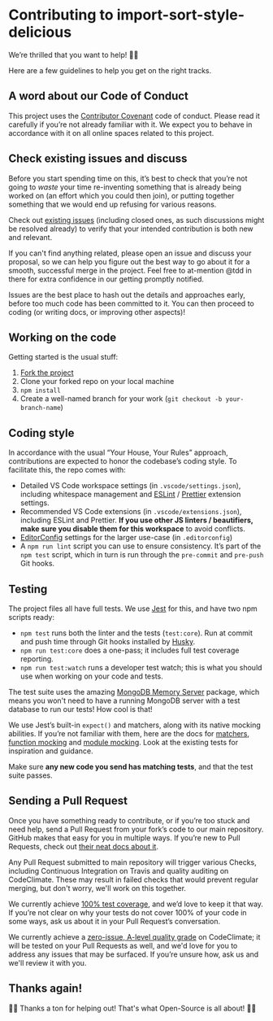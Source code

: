 # Contributing to import-sort-style-delicious

We’re thrilled that you want to help! 🎉😍

Here are a few guidelines to help you get on the right tracks.

## A word about our Code of Conduct

This project uses the [Contributor Covenant](./CODE_OF_CONDUCT.md) code of conduct. Please read it carefully if you’re not already familiar with it. We expect you to behave in accordance with it on all online spaces related to this project.

## Check existing issues and discuss

Before you start spending time on this, it’s best to check that you’re not going to _waste_ your time re-inventing something that is already being worked on (an effort which you could then join), or putting together something that we would end up refusing for various reasons.

Check out [existing issues](https://github.com/deliciousinsights/import-sort-style-delicious/issues?utf8=%E2%9C%93&q=is%3Aissue) (including closed ones, as such discussions might be resolved already) to verify that your intended contribution is both new and relevant.

If you can't find anything related, please open an issue and discuss your proposal, so we can help you figure out the best way to go about it for a smooth, successful merge in the project. Feel free to at-mention @tdd in there for extra confidence in our getting promptly notified.

Issues are the best place to hash out the details and approaches early, before too much code has been committed to it. You can then proceed to coding (or writing docs, or improving other aspects)!

## Working on the code

Getting started is the usual stuff:

1. [Fork the project](https://github.com/deliciousinsights/import-sort-style-delicious/fork)
2. Clone your forked repo on your local machine
3. `npm install`
4. Create a well-named branch for your work (`git checkout -b your-branch-name`)

## Coding style

In accordance with the usual “Your House, Your Rules” approach, contributions are expected to honor the codebase’s coding style. To facilitate this, the repo comes with:

- Detailed VS Code workspace settings (in `.vscode/settings.json`), including whitespace management and [ESLint](https://eslint.org/) / [Prettier](https://prettier.io/) extension settings.
- Recommended VS Code extensions (in `.vscode/extensions.json`), including ESLint and Prettier. **If you use other JS linters / beautifiers, make sure you disable them for this workspace** to avoid conflicts.
- [EditorConfig](https://EditorConfig.org) settings for the larger use-case (in `.editorconfig`)
- A `npm run lint` script you can use to ensure consistency. It’s part of the `npm test` script, which in turn is run through the `pre-commit` and `pre-push` Git hooks.

## Testing

The project files all have full tests. We use [Jest](https://jestjs.io/) for this, and have two npm scripts ready:

- `npm test` runs both the linter and the tests (`test:core`). Run at commit and push time through Git hooks installed by [Husky](https://github.com/typicode/husky).
- `npm run test:core` does a one-pass; it includes full test coverage reporting.
- `npm run test:watch` runs a developer test watch; this is what you should use when working on your code and tests.

The test suite uses the amazing [MongoDB Memory Server](https://www.npmjs.com/package/mongodb-memory-server) package, which means you won't need to have a running MongoDB server with a test database to run our tests! How cool is that!

We use Jest’s built-in `expect()` and matchers, along with its native mocking abilities. If you’re not familiar with them, here are the docs for [matchers](https://jestjs.io/docs/en/expect), [function mocking](https://jestjs.io/docs/en/mock-function-api) and [module mocking](https://jestjs.io/docs/en/manual-mocks). Look at the existing tests for inspiration and guidance.

Make sure **any new code you send has matching tests**, and that the test suite passes.

## Sending a Pull Request

Once you have something ready to contribute, or if you’re too stuck and need help, send a Pull Request from your fork’s code to our main repository. GitHub makes that easy for you in multiple ways. If you’re new to Pull Requests, check out [their neat docs about it](https://help.github.com/articles/proposing-changes-to-your-work-with-pull-requests/).

Any Pull Request submitted to main repository will trigger various Checks, including Continuous Integration on Travis and quality auditing on CodeClimate. These may result in failed checks that would prevent regular merging, but don't worry, we'll work on this together.

We currently achieve [100% test coverage](https://codeclimate.com/github/deliciousinsights/mongoose-pii), and we’d love to keep it that way. If you’re not clear on why your tests do not cover 100% of your code in some ways, ask us about it in your Pull Request’s conversation.

We currently achieve a [zero-issue, A-level quality grade](https://codeclimate.com/github/deliciousinsights/mongoose-pii) on CodeClimate; it will be tested on your Pull Requests as well, and we'd love for you to address any issues that may be surfaced. If you’re unsure how, ask us and we'll review it with you.

## Thanks again!

🙏🏻 Thanks a ton for helping out! That's what Open-Source is all about! 🙏🏻
